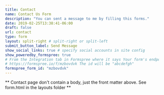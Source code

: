 ```yaml
---
title: Contact
name: Contact Us Form
description: "You can sent a message to me by filling this forms."
date: 2019-02-25T13:38:41-06:00
draft: false
url: contact
type: form
layout: split-right # split-right or split-left
submit_button_label: Send Message
show_social_links: true # specify social accounts in site config
show_poweredby_formspree: true
# From the Integration tab in Formspree where it says Your form's endpoint is:
# https://formspree.io/f/mzbovdvk The id will be "abcdefgh"
formspree_form_id: "mzbovdvk"
---
```


** Contact page don't contain a body, just the front matter above.
See form.html in the layouts folder **
